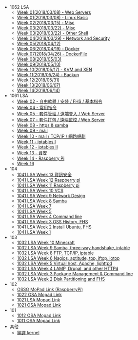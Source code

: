 - 1062 LSA
    - [Week 01(2018/03/08) - Web Servers](1062/Week-01-Web-Servers.md)
    - [Week 01(2018/03/08) - Linux Basic](1062/Week-01-Linux-basic.md)
    - [Week 02(2018/03/15) - Misc](1062/Week-02.md)
    - [Week 03(2018/03/22) - Misc](1062/Week-03.md)
    - [Week 03(2018/03/22) - Other Shell](1062/Week-03.md)
    - [Week 04(2018/03/29) - Network and Security](1062/Week-04.md)
    - [Week 05(2018/04/12)](1062/Week-05.md)
    - [Week 06(2018/04/19) - Docker](1062/Week-06.md)
    - [Week 07(2018/04/26) - DockerFile](1062/Week-07.md)
    - [Week 08(2018/05/03)](1062/Week-08.md)
    - [Week 09(2018/05/10)](1062/Week-09.md)
    - [Week 10(2018/05/17) - KVM and XEN](1062/Week-10.md)
    - [Week 11(2018/05/24) - Backup](1062/Week-11-backup.md)
    - [Week 12(2018/05/31)](1062/Week-12.md)
    - [Week 13(2018/06/07)](1062/Week-13.md)
    - [Week 14(2018/06/14)](1062/Week-14.md)
- 1061 LSA
    - [Week 02 - 自由軟體 / 安裝 / FHS / 基本指令](1061/Week-2-自由軟體-安裝-FHS-基本指令.md)
    - [Week 04 - 常用指令](1061/Week-4-常用指令.md)
    - [Week 05 - 套件管理 / 遠端登入 / Web Server](1061/Week-5-套件管理-遠端登入-Web-Server.md)
    - [Week 07 - 套件打包 / 遠端監控 / Web Server](1061/week-7-(2017_11_1)-套件打包-遠端監控-Web-Server.md)
    - [Week 08 - https & samba](1061/week-8-(2017_11_08)-https-samba.md)
    - [Week 09 - mail](1061/week-9-(2017_11_15)-mail.md)
    - [Week 10 - mail / TCP/IP / 網路規劃](1061/week-10-(2017_11_22)-mail-TCP_IP-網路規劃.md)
    - [Week 11 - iptables I](1061/week-11-(2017_11_29)-iptables.md)
    - [Week 12 - iptables II](1061/Week-12.md)
    - [Week 13 - 資安](1061/Week-13-(2017_12_13)-資安.md)
    - [Week 14 - Raspberry Pi](1061/Week-14-(2017_12_20)-Raspberry-Pi.md)
    - [Week 16](1061/Week-16-(2017_01_03).md)
- 104
    - [1041 LSA Week 13 資訊安全](1041/Week-13-資訊安全.md)
    - [1041 LSA Week 12 Raspberry pi](1041/Week-12-Raspberry-pi.md)
    - [1041 LSA Week 11 Raspberry pi](1041/Week-11-Raspberry-pi.md)
    - [1041 LSA Week 10 VCS](1041/Week-10-VCS.md)
    - [1041 LSA Week 9 Network Design](1041/Week-9-Network-Design.md)
    - [1041 LSA Week 8 Samba](1041/Week-8-Samba.md)
    - [1041 LSA Week 7](1041/Week7.md)
    - [1041 LSA Week 5](1041/Week5.md)
    - [1041 LSA Week 4 Command line](1041/Week4-Command-line.md)
    - [1041 LSA Week 3 OSS History, FHS](1041/Week-3-OSS-History,-FHS.md)
    - [1041 LSA Week 2 Install Ubuntu, FHS](1041/Week-2-Install-Ubuntu,-FHS.md)
    - [1041 LSA Week 1](1041/Week-1.md)
- 103
    - [1032 LSA Week 10 Minecraft](1032/Week-10-Minecraft.md)
    - [1032 LSA Week 9 Samba, three-way handshake, iptable](1032/Week-9-Samba-three-way-handshake-iptable.md)
    - [1032 LSA Week 8 FTP, TCP/IP, iptable](1032/Week-8-FTP-TCPIP-iptable.md)
    - [1032 LSA Week 6 Nagios, aptitude, top, iftop, iotop](1032/Week-6-Nagios-aptitude-top-iftop-iotop.md)
    - [1032 LSA Week 5 Virtual host, Apache, lighttpd](1032/Week-5-Virtual-host-Apache-lighttpd.md)
    - [1032 LSA Week 4 LAMP, Drupal, and other HTTPd](1032/Week-4-LAMP-Drupal-and-other-HTTPd.md)
    - [1032 LSA Week 3 Package Management & Command line](1032/Week-3-4-Package-Management-Command-line.md)
    - [1032 LSA Week 2 Disk Partitioning and FHS](1032/Week-2-3-Disk-Partitioning-and-FHS.md)
- 102
    - [OSSG MoPad Link (RaspberryPi)](102/OSSG-MoPad-RaspberryPi.md)
    - [1022 OSA Mopad Link](102/1022-OSA-Mopad.md)
    - [1021 LSA Mopad Link](102/1021-LSA-Mopad.md)
    - [1021 OSA Mopad Link](102/1021-OSA-Mopad.md)
- 101
    - [1012 OSA Mopad Link](101/1012-OSA-Mopad.md)
    - [1011 OSA Mopad Link](101/1011-OSA-Mopad.md)
- 其他
    - [編譯 kernel](others/compile-kernel.md)
